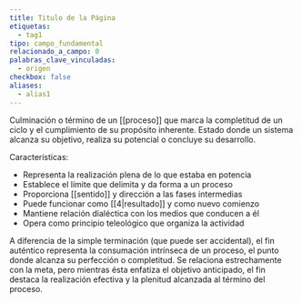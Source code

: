 ```yaml
---
title: Titulo de la Página
etiquetas:
  - tag1
tipo: campo_fundamental
relacionado_a_campo: 0
palabras_clave_vinculadas:
  - origen
checkbox: false
aliases:
  - alias1
---
```


Culminación o término de un [[proceso]] que marca la completitud de un ciclo y el cumplimiento de su propósito inherente. Estado donde un sistema alcanza su objetivo, realiza su potencial o concluye su desarrollo.

Características:
- Representa la realización plena de lo que estaba en potencia
- Establece el límite que delimita y da forma a un proceso
- Proporciona [[sentido]] y dirección a las fases intermedias
- Puede funcionar como [[4|resultado]] y como nuevo comienzo
- Mantiene relación dialéctica con los medios que conducen a él
- Opera como principio teleológico que organiza la actividad

A diferencia de la simple terminación (que puede ser accidental), el fin auténtico representa la consumación intrínseca de un proceso, el punto donde alcanza su perfección o completitud. Se relaciona estrechamente con la meta, pero mientras ésta enfatiza el objetivo anticipado, el fin destaca la realización efectiva y la plenitud alcanzada al término del proceso.
